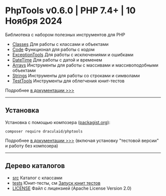# PhpTools v0.6.0 | PHP 7.4+ | 10 Ноября 2024

Библиотека с набором полезных инструментов для PHP

* [Classes](src/Classes) Для работы с классами и объектами
* [Code](src/Code) Функционал для работы с кодом
* [ExceptionTools](src/ExceptionTools) Для работы с исключениями и ошибками
* [DateTime](src/DateTime) Для работы с датой и временем
* [Arrays](src/Arrays) Инструменты для работы с массивами и массивоподобными объектами
* [Strings](src/Strings) Инструменты для работы со строками и символами
* [TestTools](src/TestTools) Инструменты для облегчения юнит-тестов

Подробнее [в документации >>>](Documentation-ru/README.md)

---

## Установка

Установка с помощью композера ([packagist.org](https://packagist.org/packages/draculaid/phptools)):

```shell
composer require draculaid/phptools
```

Подробнее [в документации >>>](Documentation-ru/install.md) (включая установку "тестовой версии" и работу без композера)

---

## Дерево каталогов

* [src](/src) Каталог с классами
* [tests](/tests) Юнит-тесты, см [Запуск юнит тестов](/tests/README.md)
* [LICENSE](LICENSE) Файл с лицензией (Apache License Version 2.0)
